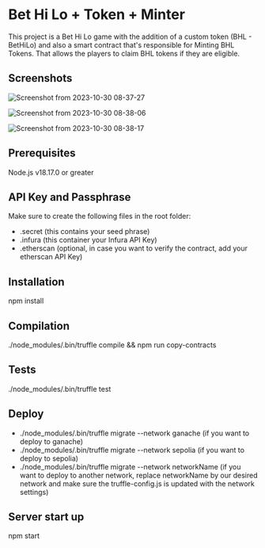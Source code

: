 # Bet Hi Lo + Token + Minter

This project is a Bet Hi Lo game with the addition of a custom token (BHL - BetHiLo) and also a smart contract that's responsible for Minting BHL Tokens. That allows the players to claim BHL tokens if they are eligible.

## Screenshots

![Screenshot from 2023-10-30 08-37-27](https://github.com/rafafortes/bethilo-token-ethereum/assets/20464782/acc9e34a-e1cf-4e78-9efa-61cef36cc561)

![Screenshot from 2023-10-30 08-38-06](https://github.com/rafafortes/bethilo-token-ethereum/assets/20464782/3bff585d-d110-4dd0-bb54-1a68bb350240)

![Screenshot from 2023-10-30 08-38-17](https://github.com/rafafortes/bethilo-token-ethereum/assets/20464782/40593115-b1ce-45b8-bebe-4fb156aade80)

## Prerequisites

Node.js v18.17.0 or greater

## API Key and Passphrase

Make sure to create the following files in the root folder:
- .secret (this contains your seed phrase)
- .infura (this container your Infura API Key)
- .etherscan (optional, in case you want to verify the contract, add your etherscan API Key)

## Installation

npm install

## Compilation

./node_modules/.bin/truffle compile && npm run copy-contracts

## Tests

./node_modules/.bin/truffle test

## Deploy

- ./node_modules/.bin/truffle migrate --network ganache (if you want to deploy to ganache)
- ./node_modules/.bin/truffle migrate --network sepolia (if you want to deploy to sepolia)
- ./node_modules/.bin/truffle migrate --network networkName (if you want to deploy to another network, replace networkName by our desired network and make sure the truffle-config.js is updated with the network settings)

## Server start up

npm start
